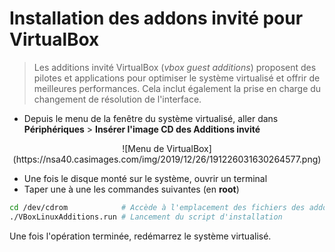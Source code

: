 # Installation des addons invité pour VirtualBox

> Les additions invité VirtualBox (_vbox guest additions_) proposent des pilotes et applications pour optimiser le système virtualisé et offrir de meilleures performances. Cela inclut également la prise en charge du changement de résolution de l'interface.

+ Depuis le menu de la fenêtre du système virtualisé, aller dans **Périphériques** > **Insérer l'image CD des Additions invité**

<center>![Menu de VirtualBox](https://nsa40.casimages.com/img/2019/12/26/191226031630264577.png)</center>

+ Une fois le disque monté sur le système, ouvrir un terminal
+ Taper une à une les commandes suivantes (en **root**)

```bash
cd /dev/cdrom            # Accède à l'emplacement des fichiers des addons
./VBoxLinuxAdditions.run # Lancement du script d'installation
```

Une fois l'opération terminée, redémarrez le système virtualisé.
